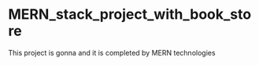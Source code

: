 # MERN_stack_project_with_book_store
This project is gonna and it is completed by MERN technologies
